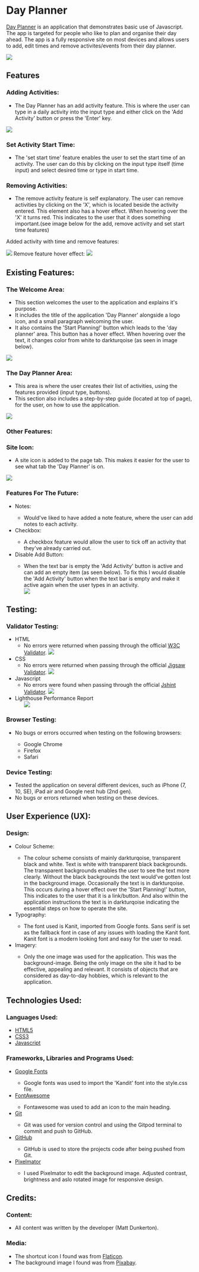 # Day Planner

<a href="https://mattdunks94.github.io/my-second-project/">Day Planner</a> is an application that demonstrates basic use of Javascript. The app is targeted for people who like to plan and organise their day ahead.
The app is a fully responsive site on most devices and allows users to add, edit times and remove activites/events from their day planner.

<img src="/assets/images/readme-images/responsive-design.png">

## Features

### Adding Activities:
<ul>
  <li>The Day Planner has an add activity feature. This is where the user can type in a daily activity into the input type and either click on the 'Add Activity' button or press the 'Enter' key.</li>
</ul>

<img src= "/assets/images/readme-images/button.png">

### Set Activity Start Time:
<ul>
  <li>The 'set start time' feature enables the user to set the start time of an activity. The user can do this by clicking on the input type itself (time input) and select desired time or type in start time.</li>
</ul>

### Removing Activities:
<ul>
  <li>The remove activity feature is self explanatory. The user can remove activities by clicking on the 'X', which is located beside the activity entered. This element also has a hover effect. When hovering over the 'X' it turns red. This indicates to the user that it does something important.(see image below for the add, remove activity and set start time features)</li>
</ul>

Added activity with time and remove features:

<img src= "/assets/images/readme-images/added-activity.png">
Remove feature hover effect:

<img src= "/assets/images/readme-images/red-x.png">

## Existing Features:

### The Welcome Area:
<ul>
  <li>This section welcomes the user to the application and explains it's purpose.</li>
  <li>It includes the title of the application 'Day Planner' alongside a logo icon, and a small paragraph welcoming the user.</li>
  <li>It also contains the 'Start Planning!' button which leads to the 'day planner' area. This button has a hover effect. When hovering over the text, it changes color from white to darkturqoise (as seen in image below).</li>
</ul>

<img src= "/assets/images/readme-images/welcome-area.png">

### The Day Planner Area:
<ul>
  <li>This area is where the user creates their list of activities, using the features provided (input type, buttons).</li>
  <li>This section also includes a step-by-step guide (located at top of page), for the user, on how to use the application.</li>
</ul>

<img src= "/assets/images/readme-images/day-planner-area.png">

### Other Features:

### Site Icon:
<ul>
  <li>A site icon is added to the page tab. This makes it easier for the user to see what tab the 'Day Planner' is on.</li>
</ul>

<img src= "/assets/images/readme-images/site-icon.png">

### Features For The Future:
<ul>
  <li>Notes:</li>
  <ul>
      <li>Would've liked to have added a note feature, where the user can add notes to each activity.</li>
  </ul>
  <li>Checkbox:</li>
  <ul>
      <li>A checkbox feature would allow the user to tick off an activity that they've already carried out.</li>
  </ul>
  <li>Disable Add Button:</li>
  <ul>
    <li>When the text bar is empty the 'Add Activity' button is active and can add an empty item (as seen below). To fix this I would disable the 'Add Activity' button when the text bar is empty and make it active again when the user types in an activity.</li>
    <img src="/assets/images/readme-images/empty-div.png">
  </ul>
</ul>

## Testing:

### Validator Testing:
<ul>
  <li>HTML
    <ul>
      <li>No errors were returned when passing through the official <a href="https://validator.w3.org/nu/?doc=https%3A%2F%2Fmattdunks94.github.io%2Fmy-second-project%2F">W3C Validator</a>.
      <img src="/assets/images/readme-images/html-checker.png"></li>
    </ul>
  </li>
  <li>CSS
    <ul>
      <li>No errors were returned when passing through the official <a href="https://jigsaw.w3.org/css-validator/validator?uri=https%3A%2F%2Fmattdunks94.github.io%2Fmy-second-project%2F&profile=css3svg&usermedium=all&warning=1&vextwarning=&lang=en">Jigsaw Validator</a>.
      <img src="/assets/images/readme-images/css-validator.png"></li>
    </ul>
  </li>
  <li>Javascript
    <ul>
      <li>No errors were found when passing through the official <a href="https://jshint.com/">Jshint Validator</a>.
        <img src="/assets/images/readme-images/jshint-validator.png">
      </li>
    </ul>
  </li>
  <li>Lighthouse Performance Report
    <ul>
      <img src="/assets/images/readme-images/lighthouse-report.png">
    </ul>
  </li>
</ul>

### Browser Testing:
<ul>
  <li>No bugs or errors occurred when testing on the following browsers:</li>
  <ul>
    <li>Google Chrome</li>
    <li>Firefox</li>
    <li>Safari</li>
  </ul>
</ul>

### Device Testing:
<ul>
  <li>Tested the application on several different devices, such as iPhone (7, 10, SE), iPad air and Google nest hub (2nd gen).</li>
  <li>No bugs or errors returned when testing on these devices.</li>
</ul>

## User Experience (UX):

### Design:
<ul>
  <li>Colour Scheme:</li>
  <ul>
    <li>The colour scheme consists of mainly darkturqoise, transparent black and white. Text is white with transparent black backgrounds. The transparent backgrounds enables the user to see the text more clearly. Without the black backgrounds the text would've gotten lost in the background image. Occasionally the text is in darkturqoise. This occurs during a hover effect over the 'Start Planning!' button, This indicates to the user that it is a link/button. And also within the application instructions the text is in darkturqoise indicating the essential steps on how to operate the site.</li>
  </ul>
  <li>Typography:</li>
  <ul>
    <li>The font used is Kanit, imported from Google fonts. Sans serif is set as the fallback font in case of any issues with loading the Kanit font. Kanit font is a modern looking font and easy for the user to read.</li>
  </ul>
  <li>Imagery:</li>
  <ul>
    <li>Only the one image was used for the application. This was the background-image. Being the only image on the site it had to be effective, appealing and relevant. It consists of objects that are considered as day-to-day hobbies, which is relevant to the application.</li>
  </ul>
</ul>

## Technologies Used:

### Languages Used:
<ul>
  <li><a href="https://en.wikipedia.org/wiki/HTML5">HTML5</a></li>
  <li><a href="https://en.wikipedia.org/wiki/CSS">CSS3</a></li>
  <li><a href="https://en.wikipedia.org/wiki/JavaScript">Javascript</a></li>
</ul>

### Frameworks, Libraries and Programs Used:
<ul>
  <li><a href="https://fonts.google.com/">Google Fonts</a></li>
  <ul>
    <li>Google fonts was used to import the 'Kandit' font into the style.css file.</li>
  </ul>
    <li><a href="https://fontawesome.com/">FontAwesome</a></li>
  <ul>
    <li>Fontawesome was used to add an icon to the main heading.</li>
  </ul>
    <li><a href="https://git-scm.com/">Git</a></li>
  <ul>
    <li>Git was used for version control and using the Gitpod terminal to commit and push to GitHub.</li>
  </ul>
  <li><a href="https://github.com/">GitHub</a></li>
    <ul>
    <li>GitHub is used to store the projects code after being pushed from Git.</li>
  </ul>
  <li><a href="https://www.pixelmator.com/pro/">Pixelmator</a></li>
  <ul>
    <li>I used Pixelmator to edit the background image. Adjusted contrast, brightness and aslo rotated image for responsive design.</li>
  </ul>
</ul>

## Credits:

### Content:
<ul>
  <li>All content was written by the developer (Matt Dunkerton).</li>
</ul>

### Media:
<ul>
  <li>The shortcut icon I found was from <a href="https://www.flaticon.com/">Flaticon</a>.</li>
  <li>The background image I found was from <a href="https://pixabay.com/">Pixabay</a>.</li>
</ul>
